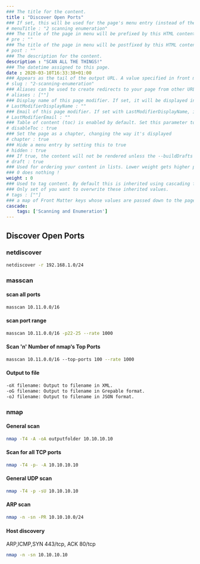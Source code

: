 ```yaml
---
### The title for the content.
title : "Discover Open Ports"
### If set, this will be used for the page's menu entry (instead of the `title` attribute)
# menuTitle : "2 scanning enumeration"
### The title of the page in menu will be prefixed by this HTML content
# pre : ""
### The title of the page in menu will be postfixed by this HTML content
# post : ""
### The description for the content.
description : "SCAN ALL THE THINGS!"
### The datetime assigned to this page.
date : 2020-03-10T16:33:38+01:00
### Appears as the tail of the output URL. A value specified in front matter will override the segment of the URL based on the filename.
# slug : "2-scanning-enumeration"
### Aliases can be used to create redirects to your page from other URLs.
# aliases : [""]
### Display name of this page modifier. If set, it will be displayed in the footer.
# LastModifierDisplayName : ""
### Email of this page modifier. If set with LastModifierDisplayName, it will be displayed in the footer
# LastModifierEmail : ""
### Table of content (toc) is enabled by default. Set this parameter to true to disable it.
# disableToc : true
### Set the page as a chapter, changing the way it's displayed
# chapter : true
### Hide a menu entry by setting this to true
# hidden : true
### If true, the content will not be rendered unless the --buildDrafts flag is passed to the hugo command.
# draft : true
### Used for ordering your content in lists. Lower weight gets higher precedence. So content with lower weight will come first.
### 0 does nothing !
weight : 0
### Used to tag content. By default this is inherited using cascading from _index.md files
### Only set of you want to overwrite these inherited values.
# tags : [""]
### a map of Front Matter keys whose values are passed down to the page’s descendants unless overwritten by self or a closer ancestor’s cascade. 
cascade:
    tags: ['Scanning and Enumeration']
---
```


## Discover Open Ports

### netdiscover


```bash
netdiscover -r 192.168.1.0/24
```


### masscan

#### scan all ports

```bash	
masscan 10.11.0.0/16
```

#### scan port range

```bash
masscan 10.11.0.0/16 -p22-25 --rate 1000
```

#### Scan 'n' Number of nmap‘s Top Ports

```bash
masscan 10.11.0.0/16 ‐‐top-ports 100 --rate 1000
```

#### Output to file

```bash
-oX filename: Output to filename in XML.
-oG filename: Output to filename in Grepable format.
-oJ filename: Output to filename in JSON format.
```

### nmap

#### General scan

```bash
nmap -T4 -A -oA outputfolder 10.10.10.10
```

#### Scan for all TCP ports

```bash
nmap -T4 -p- -A 10.10.10.10
```

#### General UDP scan

```bash
nmap -T4 -p -sU 10.10.10.10
```

#### ARP scan

```bash
nmap -n -sn -PR 10.10.10.0/24
```

#### Host discovery

ARP,ICMP,SYN 443/tcp, ACK 80/tcp

```bash
nmap -n -sn 10.10.10.10
```
